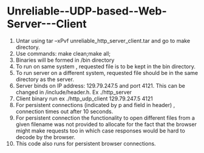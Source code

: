 # Unreliable--UDP-based--Web-Server---Client

1) Untar using tar –xPvf unreliable_http_server_client.tar and go to make directory. 
2) Use commands: make clean;make all; 
3) Binaries will be formed in /bin directory 
4) To run on same system , requested file is to be kept in the bin directory. 
5) To run server on a different system, requested file should be in the same directory as the server.
6) Server binds on IP address: 129.79.247.5 and port 4121. This can be changed in /include/header.h. Ex ./http_server 
7) Client binary run ex ./http_udp_client 129.79.247.5 4121 
8) For persistent connections (indicated by p and field in header) , connection times out after 10 seconds. 
9) For persistent connection the functionality to open different files from a given filename was not provided to allocate for the fact that the browser might make requests too in which case responses would be hard to decode by the browser. 
10) This code also runs for persistent browser connections.
